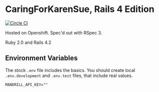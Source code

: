 # CaringForKarenSue, Rails 4 Edition

[![Circle CI](https://circleci.com/gh/trueheart78/CaringForKarenSue-Rails.svg?style=svg)](https://circleci.com/gh/trueheart78/CaringForKarenSue-Rails)

Hosted on Openshift. Spec'd out with RSpec 3.

Ruby 2.0 and Rails 4.2

## Environment Variables

The stock `.env` file includes the basics. You should create local `.env.development` and `.env.test` files, that include real values.

```.env
MANDRILL_API_KEY=""
```
